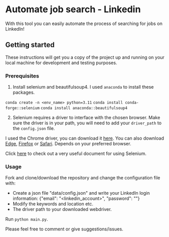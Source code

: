 # Automate job search - Linkedin

With this tool you can easily automate the process of searching for jobs on LinkedIn!

## Getting started

These instructions will get you a copy of the project up and running on your local machine for development and testing purposes.

### Prerequisites

1. Install selenium and beautifulsoup4. I used `anaconda` to install these packages.

`conda create -n <env_name> python=3.11`
`conda install conda-forge::selenium`
`conda install anaconda::beautifulsoup4`

2. Selenium requires a driver to interface with the chosen browser. Make sure the driver is in your path, you will need to add your `driver_path` to the `config.json` file.

I used the Chrome driver, you can download it [here](https://chromedriver.chromium.org/downloads). You can also download [Edge](https://developer.microsoft.com/en-us/microsoft-edge/tools/webdriver/), [Firefox](https://github.com/mozilla/geckodriver/releases) or [Safari](https://webkit.org/blog/6900/webdriver-support-in-safari-10/). Depends on your preferred browser.

Click [here](https://selenium-python.readthedocs.io/locating-elements.html) to check out a very useful document for using Selenium.

### Usage

Fork and clone/download the repository and change the configuration file with:

* Create a json file "data/config.json" and write your LinkedIn login information:
  {"email": "<linkedin_account>", "password": "<password>"}
* Modify the keywords and location etc.
* The driver path to your downloaded webdriver.

Run `python main.py`.

Please feel free to comment or give suggestions/issues.
